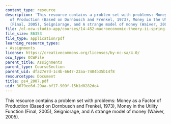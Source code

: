```yaml
---
content_type: resource
description: 'This resource contains a problem set with problems: Money as a Factor
  of Production (Based on Dornbusch and Frenkel, 1973), Money in the Utility Function
  (Final, 2005), Seigniorage, and A strange model of money (Waiver, 2005).'
file: /ol-ocw-studio-app/courses/14-452-macroeconomic-theory-ii-spring-2007/3679ee6d29aabf17909f15b1d0282de4_ps4_2007.pdf
file_size: 86353
file_type: application/pdf
learning_resource_types:
- Assignments
license: https://creativecommons.org/licenses/by-nc-sa/4.0/
ocw_type: OCWFile
parent_title: Assignments
parent_type: CourseSection
parent_uid: dfa27e7d-1c4b-6647-23aa-7404b35b14f8
resourcetype: Document
title: ps4_2007.pdf
uid: 3679ee6d-29aa-bf17-909f-15b1d0282de4
---
```

This resource contains a problem set with problems: Money as a Factor of Production (Based on Dornbusch and Frenkel, 1973), Money in the Utility Function (Final, 2005), Seigniorage, and A strange model of money (Waiver, 2005).